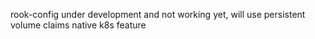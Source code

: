 rook-config under development and not working yet, will use persistent volume claims native k8s feature

